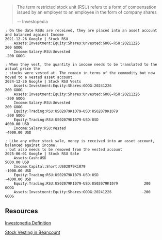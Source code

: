 > The term restricted stock unit (RSU) refers to a form of compensation issued by an employer to an employee in the form of company shares
>
> -- Investopedia

```
; On the date RSUs are received, they are placed into an asset account and balanced against Income
2021-12-26 Google | Stock RSU
    Assets:Investment:Equity:Shares:Unvested:GOOG-RSU:20211226      200 GOOG
    Income:Salary:RSU:Unvested                                     -200 GOOG

; When they vest, the quantity in income needs to be translated to the actual price the 
; stocks were vested at. The remain in terms of the commodity but now moved to a vested asset account
2024-12-26 Google | Stock RSU Vests
    Assets:Investment:Equity:Shares:GOOG:20241226                   200 GOOG
    Assets:Investment:Equity:Shares:Unvested:GOOG-RSU:20211226     -200 GOOG
    Income:Salary:RSU:Unvested                                      200 GOOG
    Equity:Trading:RSU:US02079K1079-USD:US02079K1079               -200 GOOG
    Equity:Trading:RSU:US02079K1079-USD:USD                         4000.00 USD
    Income:Salary:RSU:Vested                                       -4000.00 USD

; Like any other stock sale, money is received into an asset account, balanced against income, 
; but also needs to be removed from the vested account
2025-06-01 Google | Stock RSU Sale
    Assets:Cash:USD                                             5000.00 USD
    Income:Capital:Short:US02079K1079                          -1000.00 USD
    Equity:Trading:RSU:US02079K1079-USD:USD                    -4000.00 USD
    Equity:Trading:RSU:US02079K1079-USD:US02079K1079            200 GOOG
    Assets:Investment:Equity:Shares:GOOG:20241226              -200 GOOG

```

## Resources 

[Investopedia Definition](https://www.investopedia.com/terms/r/restricted-stock-unit.asp)

[Stock Vesting in Beancount](https://beancount.github.io/docs/stock_vesting_in_beancount.html)